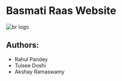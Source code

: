 Basmati Raas Website
====

![br logo](https://d1nrm4vx8nf098.cloudfront.net/6g9u07zx0d253p_150.jpg)


Authors: 
---------
- Rahul Pandey
- Tulsee Doshi
- Akshay Ramaswamy
